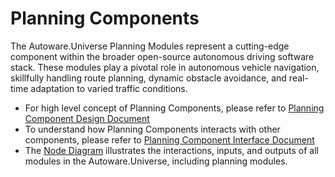 # Planning Components

The Autoware.Universe Planning Modules represent a cutting-edge component within the broader open-source autonomous driving software stack. These modules play a pivotal role in autonomous vehicle navigation, skillfully handling route planning, dynamic obstacle avoidance, and real-time adaptation to varied traffic conditions.

- For high level concept of Planning Components, please refer to [Planning Component Design Document](https://autowarefoundation.github.io/autoware-documentation/main/design/autoware-architecture/planning/)
- To understand how Planning Components interacts with other components, please refer to [Planning Component Interface Document](https://autowarefoundation.github.io/autoware-documentation/main/design/autoware-interfaces/components/planning/)
- The [Node Diagram](https://autowarefoundation.github.io/autoware-documentation/main/design/autoware-architecture/node-diagram/) illustrates the interactions, inputs, and outputs of all modules in the Autoware.Universe, including planning modules.
